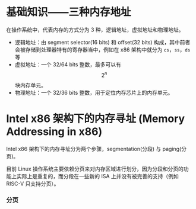 <script src="https://polyfill.io/v3/polyfill.min.js?features=es6"></script>
<script id="MathJax-script" async src="https://cdn.jsdelivr.net/npm/mathjax@3/es5/tex-mml-chtml.js"></script>

# 基础知识——三种内存地址

在操作系统中，代表内存的方式分为 3 种，逻辑地址，虚拟地址和物理地址。

- 逻辑地址：由 segment selector(16 bits) 和 offset(32 bits) 构成，其中前者会被存储到处理器特有的寄存器当中，例如在 x86 架构中就分为 `cs`，`ss`，`ds` 等
- 虚拟地址：一个 32/64 bits 整数，最多可以有 $$2^n$$ 块内存单元。
- 物理地址：一个 32/36 bits 整数，用于定位内存芯片上的内存单元。

# Intel x86 架构下的内存寻址 (Memory Addressing in x86)

Intel x86 架构下的内存寻址分为两个步骤，segmentation(分段) 与 paging(分页)。

目前 Linux 操作系统主要依赖分页来对内存区域进行划分，因为分段和分页的功能上实际上是重复的，而分段在一些新的 ISA 上并没有被完善的支持（例如 RISC-V 只支持分页）。

### 分页

